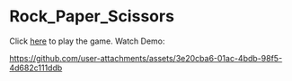 # Rock_Paper_Scissors

Click [here](https://surajsg23.github.io/Rock_Paper_Scissors/) to play the game.
Watch Demo:

https://github.com/user-attachments/assets/3e20cba6-01ac-4bdb-98f5-4d682c111ddb

